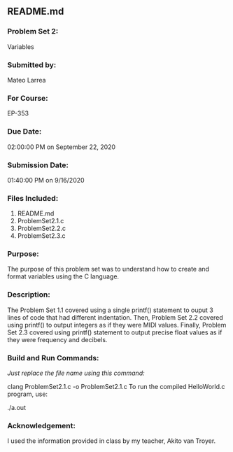 ## README.md

### Problem Set 2:

Variables

### Submitted by:
Mateo Larrea

### For Course:
EP-353

### Due Date:
02:00:00 PM on September 22, 2020

### Submission Date:
01:40:00 PM on 9/16/2020

### Files Included:
1. README.md
2. ProblemSet2.1.c
3. ProblemSet2.2.c
4. ProblemSet2.3.c

### Purpose:
The purpose of this problem set was to understand how to create and format variables using the C language.

### Description:
The Problem Set 1.1 covered using a single printf() statement to ouput 3 lines of code that had different indentation. Then, Problem Set 2.2 covered using printf() to output integers as if they were MIDI values. Finally, Problem Set 2.3 covered using printf() statement to output precise float values as if they were frequency and decibels. 



### Build and Run Commands:

*Just replace the file name using this command:*

clang ProblemSet2.1.c -o ProblemSet2.1.c
To run the compiled HelloWorld.c program, use:

./a.out

### Acknowledgement:
I used the information provided in class by my teacher, Akito van Troyer.